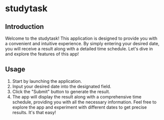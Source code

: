 # studytask
## Introduction
Welcome to the studytask! This application is designed to provide you with a convenient and intuitive experience. By simply entering your desired date, you will receive a result along with a detailed time schedule. Let's dive in and explore the features of this app!

## Usage
1. Start by launching the application.
2. Input your desired date into the designated field.
3. Click the "Submit" button to generate the result.
4. The app will display the result along with a comprehensive time schedule, providing you with all the necessary information.
Feel free to explore the app and experiment with different dates to get precise results. It's that easy!
